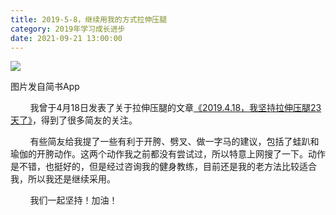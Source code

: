 ```yaml
---
title: 2019-5-8，继续用我的方式拉伸压腿
category: 2019年学习成长进步
date: 2021-09-21 13:00:00
---
```


![](http://upload-images.jianshu.io/upload_images/3910675-e069af7ccc4bf573.jpg?imageMogr2/auto-orient/strip%7CimageView2/2/w/1080/q/50)  

图片发自简书App

        我曾于4月18日发表了关于拉伸压腿的文章[《2019.4.18，我坚持拉伸压腿23天了》](https://www.jianshu.com/p/ea4ea03c1df6)，得到了很多简友的关注。

        有些简友给我提了一些有利于开胯、劈叉、做一字马的建议，包括了蛙趴和瑜伽的开胯动作。这两个动作我之前都没有尝试过，所以特意上网搜了一下。动作是不错，也挺好的，但是经过咨询我的健身教练，目前还是我的老方法比较适合我，所以我还是继续采用。

        我们一起坚持！加油！